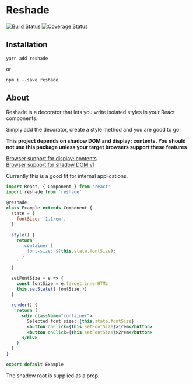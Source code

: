 # Reshade

[![Build Status](https://travis-ci.org/adrianhelvik/reshade.svg?branch=master)](https://travis-ci.org/adrianhelvik/reshade)
[![Coverage Status](https://coveralls.io/repos/github/adrianhelvik/reshade/badge.svg?branch=master)](https://coveralls.io/github/adrianhelvik/reshade?branch=master)

## Installation

`yarn add reshade`

or

`npm i --save reshade`

## About

Reshade is a decorator that lets you write isolated styles in 
your React components.

Simply add the decorator, create a style method and you
are good to go!

**This project depends on shadow DOM and display: contents.
You should not use this package unless your target browsers
support these features**

[Browser support for display: contents](https://caniuse.com/#feat=css-display-contents)
<br>
[Browser support for shadow DOM v1](https://caniuse.com/#feat=shadowdomv1)

Currently this is a good fit for internal applications.

```jsx
import React, { Component } from 'react'
import reshade from 'reshade'

@reshade
class Example extends Component {
  state = {
    fontSize: '1.1rem',
  }

  style() {
    return `
      .container {
        font-size: ${this.state.fontSize};
      }
    `
  }

  setFontSize = e => {
    const fontSize = e.target.innerHTML
    this.setState({ fontSize })
  }

  render() {
    return (
      <div className="container">
        Selected font size: {this.state.fontSize}
        <button onClick={this.setFontSize}>1rem</button>
        <button onClick={this.setFontSize}>2rem</button>
      </div>
    )
  }
}

export default Example
```

The shadow root is supplied as a prop.
